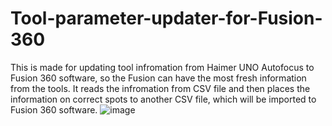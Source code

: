 # Tool-parameter-updater-for-Fusion-360
This is made for updating tool infromation from Haimer UNO Autofocus to Fusion 360 software, so the Fusion can have the most fresh information from the tools. It reads the infromation from CSV file and then places the information on correct spots to another CSV file, which will be imported to Fusion 360 software. 
![image](https://user-images.githubusercontent.com/118538158/232702318-c1309e7b-b4c6-4e5c-aa80-7c92c9dd6fd0.png)

